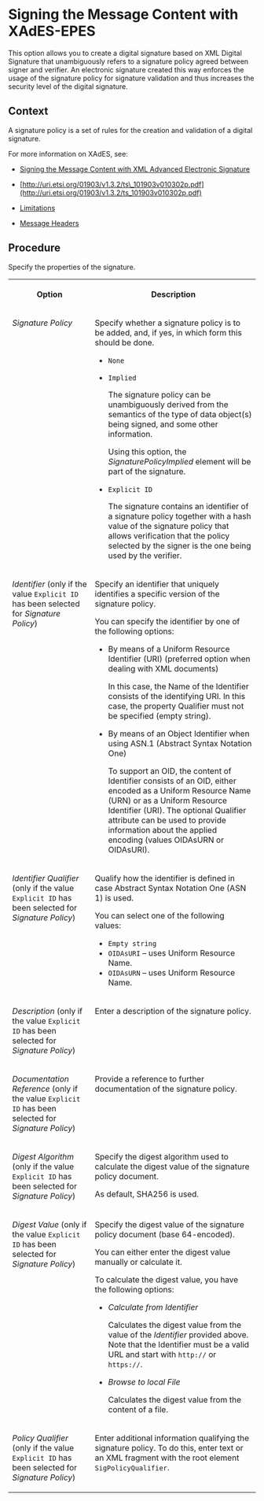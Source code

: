<!-- loio5976731ce4d74cb0938511220c942f17 -->

# Signing the Message Content with XAdES-EPES

This option allows you to create a digital signature based on XML Digital Signature that unambiguously refers to a signature policy agreed between signer and verifier. An electronic signature created this way enforces the usage of the signature policy for signature validation and thus increases the security level of the digital signature.



## Context

A signature policy is a set of rules for the creation and validation of a digital signature.

For more information on XAdES, see:

-   [Signing the Message Content with XML Advanced Electronic Signature](signing-the-message-content-with-xml-advanced-electronic-signature-874e032.md)

-   [http://uri.etsi.org/01903/v1.3.2/ts\_101903v010302p.pdf](http://uri.etsi.org/01903/v1.3.2/ts_101903v010302p.pdf)

-   [Limitations](limitations-08d4522.md)

-   [Message Headers](message-headers-e26ab8c.md)




## Procedure

Specify the properties of the signature.


<table>
<tr>
<th valign="top">

Option



</th>
<th valign="top">

Description



</th>
</tr>
<tr>
<td valign="top">

*Signature Policy*



</td>
<td valign="top">

Specify whether a signature policy is to be added, and, if yes, in which form this should be done.

-   `None`
-   `Implied`

    The signature policy can be unambiguously derived from the semantics of the type of data object\(s\) being signed, and some other information.

    Using this option, the *SignaturePolicyImplied* element will be part of the signature.

-   `Explicit ID`

    The signature contains an identifier of a signature policy together with a hash value of the signature policy that allows verification that the policy selected by the signer is the one being used by the verifier.




</td>
</tr>
<tr>
<td valign="top">

*Identifier* \(only if the value `Explicit ID` has been selected for *Signature Policy*\)



</td>
<td valign="top">

Specify an identifier that uniquely identifies a specific version of the signature policy.

You can specify the identifier by one of the following options:

-   By means of a Uniform Resource Identifier \(URI\) \(preferred option when dealing with XML documents\)

    In this case, the Name of the Identifier consists of the identifying URI. In this case, the property Qualifier must not be specified \(empty string\).

-   By means of an Object Identifier when using ASN.1 \(Abstract Syntax Notation One\)

    To support an OID, the content of Identifier consists of an OID, either encoded as a Uniform Resource Name \(URN\) or as a Uniform Resource Identifier \(URI\). The optional Qualifier attribute can be used to provide information about the applied encoding \(values OIDAsURN or OIDAsURI\).




</td>
</tr>
<tr>
<td valign="top">

*Identifier Qualifier* \(only if the value `Explicit ID` has been selected for *Signature Policy*\)



</td>
<td valign="top">

Qualify how the identifier is defined in case Abstract Syntax Notation One \(ASN 1\) is used.

You can select one of the following values:

-   `Empty string` 
-   `OIDAsURI` – uses Uniform Resource Name.
-   `OIDAsURN` – uses Uniform Resource Name.



</td>
</tr>
<tr>
<td valign="top">

*Description* \(only if the value `Explicit ID` has been selected for *Signature Policy*\)



</td>
<td valign="top">

Enter a description of the signature policy.



</td>
</tr>
<tr>
<td valign="top">

*Documentation Reference* \(only if the value `Explicit ID` has been selected for *Signature Policy*\)



</td>
<td valign="top">

Provide a reference to further documentation of the signature policy.



</td>
</tr>
<tr>
<td valign="top">

*Digest Algorithm* \(only if the value `Explicit ID` has been selected for *Signature Policy*\)



</td>
<td valign="top">

Specify the digest algorithm used to calculate the digest value of the signature policy document.

As default, SHA256 is used.



</td>
</tr>
<tr>
<td valign="top">

*Digest Value* \(only if the value `Explicit ID` has been selected for *Signature Policy*\)



</td>
<td valign="top">

Specify the digest value of the signature policy document \(base 64-encoded\).

You can either enter the digest value manually or calculate it.

To calculate the digest value, you have the following options:

-   *Calculate from Identifier*

    Calculates the digest value from the value of the *Identifier* provided above. Note that the Identifier must be a valid URL and start with `http://` or `https://`.

-   *Browse to local File*

    Calculates the digest value from the content of a file.




</td>
</tr>
<tr>
<td valign="top">

*Policy Qualifier* \(only if the value `Explicit ID` has been selected for *Signature Policy*\)



</td>
<td valign="top">

Enter additional information qualifying the signature policy. To do this, enter text or an XML fragment with the root element `SigPolicyQualifier`.



</td>
</tr>
</table>


